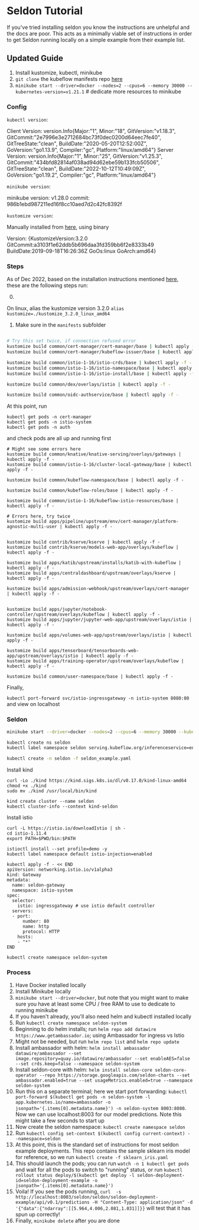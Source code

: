 # Seldon Tutorial

If you've tried installing seldon you know the instructions are unhelpful and the docs are poor. This acts as a minimally viable set of instructions in order to get Seldon running locally on a simple example from their example list.


## Updated Guide

1. Install kustomize, kubectl, minikube
2. `git clone` the kubeflow manifests repo [here](https://github.com/kubeflow/manifests.git)
3. `minikube start --driver=docker --nodes=2 --cpus=6 --memory 30000 --kubernetes-version=v1.21.1`  # dedicate more resources to minikube

### Config

`kubectl version`:

Client Version: version.Info{Major:"1", Minor:"18", GitVersion:"v1.18.3", GitCommit:"2e7996e3e2712684bc73f0dec0200d64eec7fe40", GitTreeState:"clean", BuildDate:"2020-05-20T12:52:00Z", GoVersion:"go1.13.9", Compiler:"gc", Platform:"linux/amd64"}
Server Version: version.Info{Major:"1", Minor:"25", GitVersion:"v1.25.3", GitCommit:"434bfd82814af038ad94d62ebe59b133fcb50506", GitTreeState:"clean", BuildDate:"2022-10-12T10:49:09Z", GoVersion:"go1.19.2", Compiler:"gc", Platform:"linux/amd64"}

`minikube version`:

minikube version: v1.28.0
commit: 986b1ebd987211ed16f8cc10aed7d2c42fc8392f

`kustomize version`:

Manually installed from [here](https://github.com/kubernetes-sigs/kustomize/releases/tag/v3.2.0), using binary

Version: {KustomizeVersion:3.2.0 GitCommit:a3103f1e62ddb5b696daa3fd359bb6f2e8333b49 BuildDate:2019-09-18T16:26:36Z GoOs:linux GoArch:amd64}


### Steps

As of Dec 2022, based on the installation instructions mentioned [here](https://github.com/kubeflow/manifests#connect-to-your-kubeflow-cluster), these are the following steps run:

0.
On linux, alias the kustomize version 3.2.0
`alias kustomize=./kustomize_3.2.0_linux_amd64`

1. Make sure in the `manifests` subfolder 

```bash

# Try this set twice, if connection refused error
kustomize build common/cert-manager/cert-manager/base | kubectl apply -f -
kustomize build common/cert-manager/kubeflow-issuer/base | kubectl apply -f -

kustomize build common/istio-1-16/istio-crds/base | kubectl apply -f -
kustomize build common/istio-1-16/istio-namespace/base | kubectl apply -f -
kustomize build common/istio-1-16/istio-install/base | kubectl apply -f -

kustomize build common/dex/overlays/istio | kubectl apply -f -

kustomize build common/oidc-authservice/base | kubectl apply -f -

```

At this point, run 

```
kubectl get pods -n cert-manager
kubectl get pods -n istio-system
kubectl get pods -n auth
```

and check pods are all up and running first


```
# Might see some errors here
kustomize build common/knative/knative-serving/overlays/gateways | kubectl apply -f -
kustomize build common/istio-1-16/cluster-local-gateway/base | kubectl apply -f -

kustomize build common/kubeflow-namespace/base | kubectl apply -f -

kustomize build common/kubeflow-roles/base | kubectl apply -f -

kustomize build common/istio-1-16/kubeflow-istio-resources/base | kubectl apply -f -

# Errors here, try twice
kustomize build apps/pipeline/upstream/env/cert-manager/platform-agnostic-multi-user | kubectl apply -f -


kustomize build contrib/kserve/kserve | kubectl apply -f -
kustomize build contrib/kserve/models-web-app/overlays/kubeflow | kubectl apply -f -

kustomize build apps/katib/upstream/installs/katib-with-kubeflow | kubectl apply -f -
kustomize build apps/centraldashboard/upstream/overlays/kserve | kubectl apply -f -

kustomize build apps/admission-webhook/upstream/overlays/cert-manager | kubectl apply -f -


kustomize build apps/jupyter/notebook-controller/upstream/overlays/kubeflow | kubectl apply -f -
kustomize build apps/jupyter/jupyter-web-app/upstream/overlays/istio | kubectl apply -f -

kustomize build apps/volumes-web-app/upstream/overlays/istio | kubectl apply -f -

kustomize build apps/tensorboard/tensorboards-web-app/upstream/overlays/istio | kubectl apply -f -
kustomize build apps/training-operator/upstream/overlays/kubeflow | kubectl apply -f -

kustomize build common/user-namespace/base | kubectl apply -f -
```


Finally,

`kubectl port-forward svc/istio-ingressgateway -n istio-system 8080:80` and view on localhost


### Seldon


```bash
minikube start --driver=docker --nodes=2 --cpus=6 --memory 30000 --kubernetes-version=v1.17.0
```

```bash
kubectl create ns seldon
kubectl label namespace seldon serving.kubeflow.org/inferenceservice=enabled

kubectl create -n seldon -f seldon_example.yaml
```

Install kind

```
curl -Lo ./kind https://kind.sigs.k8s.io/dl/v0.17.0/kind-linux-amd64
chmod +x ./kind
sudo mv ./kind /usr/local/bin/kind
```

```
kind create cluster --name seldon
kubectl cluster-info --context kind-seldon
```

Install istio
```
curl -L https://istio.io/downloadIstio | sh -
cd istio-1.11.4
export PATH=$PWD/bin:$PATH
```


```
istioctl install --set profile=demo -y
kubectl label namespace default istio-injection=enabled
```

```
kubectl apply -f - << END
apiVersion: networking.istio.io/v1alpha3
kind: Gateway
metadata:
  name: seldon-gateway
  namespace: istio-system
spec:
  selector:
    istio: ingressgateway # use istio default controller
  servers:
  - port:
      number: 80
      name: http
      protocol: HTTP
    hosts:
    - "*"
END
```

```
kubectl create namespace seldon-system
```


### Process

1. Have Docker installed locally
2. Install Minikube locally
3. `minikube start --driver=docker`, but note that you might want to make sure you have at least some CPU / free RAM to use to dedicate to running minikube
4. If you haven't already, you'll also need helm and kubectl installed locally
5. Run `kubectl create namespace seldon-system`
6. Beginning to do helm installs; run `helm repo add datawire https://www.getambassador.io`; using Ambassador for ingress vs Istio
7. Might not be needed, but run `helm repo list` and `helm repo update`
8. Install ambassador with helm: `helm install ambassador datawire/ambassador --set image.repository=quay.io/datawire/ambassador --set enableAES=false --set crds.keep=false --namespace seldon-system`
9. Install seldon-core with helm: `helm install seldon-core seldon-core-operator --repo https://storage.googleapis.com/seldon-charts --set ambassador.enabled=true --set usageMetrics.enabled=true --namespace seldon-system`
10. Run this on a separate terminal; here we start port forwarding: `kubectl port-forward $(kubectl get pods -n seldon-system -l app.kubernetes.io/name=ambassador -o jsonpath='{.items[0].metadata.name}') -n seldon-system 8003:8080`. Now we can use localhost:8003 for our model predictions. Note this might take a few seconds to start up
11. Now create the seldon namespace: `kubectl create namespace seldon`
12. Run `kubectl config set-context $(kubectl config current-context) --namespace=seldon`
13. At this point, this is the standard set of instructions for most seldon example deployments. This repo contains the sample sklearn iris model for reference, so we run `kubectl create -f sklearn_iris.yaml`
14. This should launch the pods; you can run `watch -n 1 kubectl get pods` and wait for all the pods to switch to "running" status, or run `kubectl rollout status deploy/$(kubectl get deploy -l seldon-deployment-id=seldon-deployment-example -o jsonpath='{.items[0].metadata.name}')`
15. Voila! If you see the pods running, `curl  -s http://localhost:8003/seldon/seldon/seldon-deployment-example/api/v0.1/predictions -H "Content-Type: application/json" -d '{"data":{"ndarray":[[5.964,4.006,2.081,1.031]]}}` will test that it has spun up correctly!
16. Finally, `minikube delete` after you are done

